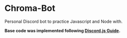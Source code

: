 # Chroma-Bot
Personal Discord bot to practice Javascript and Node with. 

__Base code was implemented following [Discord.js Guide](https://discordjs.guide/#before-you-begin).__
